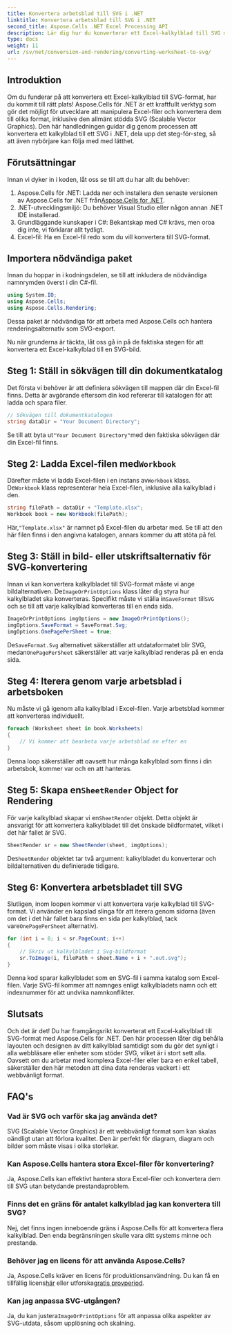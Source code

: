 ```yaml
---
title: Konvertera arbetsblad till SVG i .NET
linktitle: Konvertera arbetsblad till SVG i .NET
second_title: Aspose.Cells .NET Excel Processing API
description: Lär dig hur du konverterar ett Excel-kalkylblad till SVG med Aspose.Cells för .NET med denna steg-för-steg-guide. Perfekt för .NET-utvecklare som vill rendera Excel till SVG.
type: docs
weight: 11
url: /sv/net/conversion-and-rendering/converting-worksheet-to-svg/
---
```

## Introduktion

Om du funderar på att konvertera ett Excel-kalkylblad till SVG-format, har du kommit till rätt plats! Aspose.Cells för .NET är ett kraftfullt verktyg som gör det möjligt för utvecklare att manipulera Excel-filer och konvertera dem till olika format, inklusive den allmänt stödda SVG (Scalable Vector Graphics). Den här handledningen guidar dig genom processen att konvertera ett kalkylblad till ett SVG i .NET, dela upp det steg-för-steg, så att även nybörjare kan följa med med lätthet.

## Förutsättningar

Innan vi dyker in i koden, låt oss se till att du har allt du behöver:

1.  Aspose.Cells för .NET: Ladda ner och installera den senaste versionen av Aspose.Cells for .NET från[Aspose.Cells for .NET](https://releases.aspose.com/cells/net/).
2. .NET-utvecklingsmiljö: Du behöver Visual Studio eller någon annan .NET IDE installerad.
3. Grundläggande kunskaper i C#: Bekantskap med C# krävs, men oroa dig inte, vi förklarar allt tydligt.
4. Excel-fil: Ha en Excel-fil redo som du vill konvertera till SVG-format.

## Importera nödvändiga paket

Innan du hoppar in i kodningsdelen, se till att inkludera de nödvändiga namnrymden överst i din C#-fil.

```csharp
using System.IO;
using Aspose.Cells;
using Aspose.Cells.Rendering;
```

Dessa paket är nödvändiga för att arbeta med Aspose.Cells och hantera renderingsalternativ som SVG-export.

Nu när grunderna är täckta, låt oss gå in på de faktiska stegen för att konvertera ett Excel-kalkylblad till en SVG-bild.

## Steg 1: Ställ in sökvägen till din dokumentkatalog

Det första vi behöver är att definiera sökvägen till mappen där din Excel-fil finns. Detta är avgörande eftersom din kod refererar till katalogen för att ladda och spara filer.

```csharp
// Sökvägen till dokumentkatalogen
string dataDir = "Your Document Directory";
```

 Se till att byta ut`"Your Document Directory"`med den faktiska sökvägen där din Excel-fil finns.

##  Steg 2: Ladda Excel-filen med`Workbook`

 Därefter måste vi ladda Excel-filen i en instans av`Workbook` klass. De`Workbook` klass representerar hela Excel-filen, inklusive alla kalkylblad i den.

```csharp
string filePath = dataDir + "Template.xlsx";
Workbook book = new Workbook(filePath);
```

 Här,`"Template.xlsx"` är namnet på Excel-filen du arbetar med. Se till att den här filen finns i den angivna katalogen, annars kommer du att stöta på fel.

## Steg 3: Ställ in bild- eller utskriftsalternativ för SVG-konvertering

 Innan vi kan konvertera kalkylbladet till SVG-format måste vi ange bildalternativen. De`ImageOrPrintOptions` klass låter dig styra hur kalkylbladet ska konverteras. Specifikt måste vi ställa in`SaveFormat` till`SVG` och se till att varje kalkylblad konverteras till en enda sida.

```csharp
ImageOrPrintOptions imgOptions = new ImageOrPrintOptions();
imgOptions.SaveFormat = SaveFormat.Svg;
imgOptions.OnePagePerSheet = true;
```

 De`SaveFormat.Svg` alternativet säkerställer att utdataformatet blir SVG, medan`OnePagePerSheet` säkerställer att varje kalkylblad renderas på en enda sida.

## Steg 4: Iterera genom varje arbetsblad i arbetsboken

Nu måste vi gå igenom alla kalkylblad i Excel-filen. Varje arbetsblad kommer att konverteras individuellt.

```csharp
foreach (Worksheet sheet in book.Worksheets)
{
    // Vi kommer att bearbeta varje arbetsblad en efter en
}
```

Denna loop säkerställer att oavsett hur många kalkylblad som finns i din arbetsbok, kommer var och en att hanteras.

##  Steg 5: Skapa en`SheetRender` Object for Rendering

 För varje kalkylblad skapar vi en`SheetRender` objekt. Detta objekt är ansvarigt för att konvertera kalkylbladet till det önskade bildformatet, vilket i det här fallet är SVG.

```csharp
SheetRender sr = new SheetRender(sheet, imgOptions);
```

 De`SheetRender` objektet tar två argument: kalkylbladet du konverterar och bildalternativen du definierade tidigare.

## Steg 6: Konvertera arbetsbladet till SVG

 Slutligen, inom loopen kommer vi att konvertera varje kalkylblad till SVG-format. Vi använder en kapslad slinga för att iterera genom sidorna (även om det i det här fallet bara finns en sida per kalkylblad, tack vare`OnePagePerSheet` alternativ).

```csharp
for (int i = 0; i < sr.PageCount; i++)
{
    // Skriv ut kalkylbladet i Svg-bildformat
    sr.ToImage(i, filePath + sheet.Name + i + ".out.svg");
}
```

Denna kod sparar kalkylbladet som en SVG-fil i samma katalog som Excel-filen. Varje SVG-fil kommer att namnges enligt kalkylbladets namn och ett indexnummer för att undvika namnkonflikter.

## Slutsats

Och det är det! Du har framgångsrikt konverterat ett Excel-kalkylblad till SVG-format med Aspose.Cells för .NET. Den här processen låter dig behålla layouten och designen av ditt kalkylblad samtidigt som du gör det synligt i alla webbläsare eller enheter som stöder SVG, vilket är i stort sett alla. Oavsett om du arbetar med komplexa Excel-filer eller bara en enkel tabell, säkerställer den här metoden att dina data renderas vackert i ett webbvänligt format.

## FAQ's

### Vad är SVG och varför ska jag använda det?
SVG (Scalable Vector Graphics) är ett webbvänligt format som kan skalas oändligt utan att förlora kvalitet. Den är perfekt för diagram, diagram och bilder som måste visas i olika storlekar.

### Kan Aspose.Cells hantera stora Excel-filer för konvertering?
Ja, Aspose.Cells kan effektivt hantera stora Excel-filer och konvertera dem till SVG utan betydande prestandaproblem.

### Finns det en gräns för antalet kalkylblad jag kan konvertera till SVG?
Nej, det finns ingen inneboende gräns i Aspose.Cells för att konvertera flera kalkylblad. Den enda begränsningen skulle vara ditt systems minne och prestanda.

### Behöver jag en licens för att använda Aspose.Cells?
 Ja, Aspose.Cells kräver en licens för produktionsanvändning. Du kan få en tillfällig licens[här](https://purchase.aspose.com/temporary-license/) eller utforska[gratis provperiod](https://releases.aspose.com/).

### Kan jag anpassa SVG-utgången?
 Ja, du kan justera`ImageOrPrintOptions` för att anpassa olika aspekter av SVG-utdata, såsom upplösning och skalning.